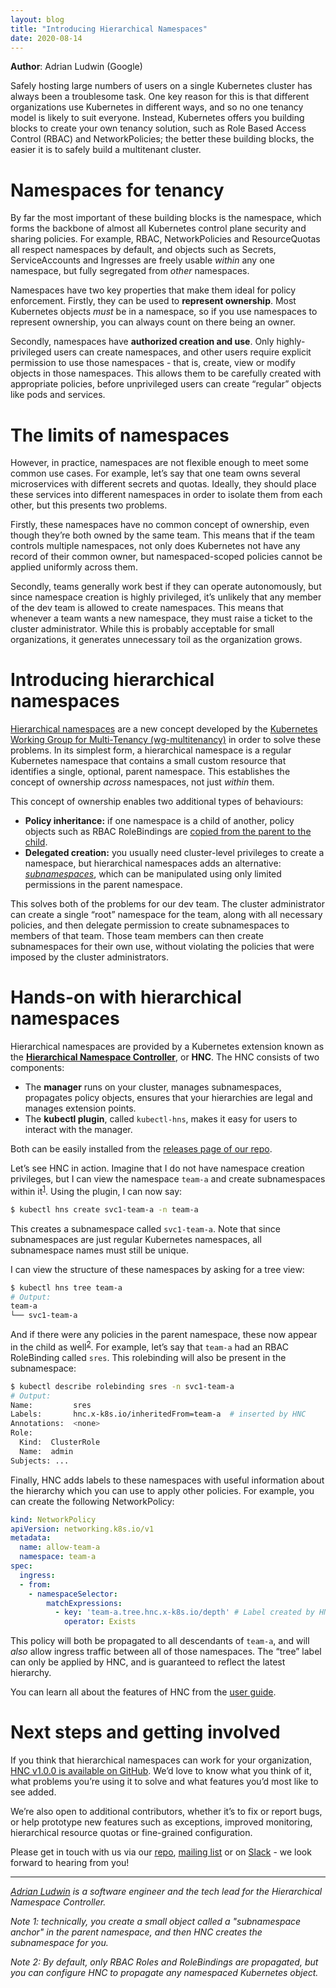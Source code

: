```yaml
---
layout: blog
title: "Introducing Hierarchical Namespaces"
date: 2020-08-14
---
```


**Author**: Adrian Ludwin (Google)

Safely hosting large numbers of users on a single Kubernetes cluster has always
been a troublesome task. One key reason for this is that different organizations
use Kubernetes in different ways, and so no one tenancy model is likely to suit
everyone. Instead, Kubernetes offers you building blocks to create your own
tenancy solution, such as Role Based Access Control (RBAC) and NetworkPolicies;
the better these building blocks, the easier it is to safely build a multitenant
cluster.

# Namespaces for tenancy

By far the most important of these building blocks is the namespace, which forms
the backbone of almost all Kubernetes control plane security and sharing
policies. For example, RBAC, NetworkPolicies and ResourceQuotas all respect
namespaces by default, and objects such as Secrets, ServiceAccounts and
Ingresses are freely usable _within_ any one namespace, but fully segregated
from _other_ namespaces.

Namespaces have two key properties that make them ideal for policy enforcement.
Firstly, they can be used to **represent ownership**. Most Kubernetes objects
_must_ be in a namespace, so if you use namespaces to represent ownership, you
can always count on there being an owner.

Secondly, namespaces have **authorized creation and use**. Only
highly-privileged users can create namespaces, and other users require explicit
permission to use those namespaces - that is, create, view or modify objects in
those namespaces. This allows them to be carefully created with appropriate
policies, before unprivileged users can create “regular” objects like pods and
services.

# The limits of namespaces

However, in practice, namespaces are not flexible enough to meet some common use
cases. For example, let’s say that one team owns several microservices with
different secrets and quotas. Ideally, they should place these services into
different namespaces in order to isolate them from each other, but this presents
two problems.

Firstly, these namespaces have no common concept of ownership, even though
they’re both owned by the same team. This means that if the team controls
multiple namespaces, not only does Kubernetes not have any record of their
common owner, but namespaced-scoped policies cannot be applied uniformly across
them.

Secondly, teams generally work best if they can operate autonomously, but since
namespace creation is highly privileged, it’s unlikely that any member of the
dev team is allowed to create namespaces. This means that whenever a team wants
a new namespace, they must raise a ticket to the cluster administrator. While
this is probably acceptable for small organizations, it generates unnecessary
toil as the organization grows.

# Introducing hierarchical namespaces

[Hierarchical
namespaces](https://github.com/kubernetes-sigs/hierarchical-namespaces/blob/master/docs/user-guide/concepts.md#basic-concepts)
are a new concept developed by the [Kubernetes Working Group for Multi-Tenancy
(wg-multitenancy)](https://github.com/kubernetes-sigs/multi-tenancy) in order to
solve these problems. In its simplest form, a hierarchical namespace is a
regular Kubernetes namespace that contains a small custom resource that
identifies a single, optional, parent namespace. This establishes the concept of
ownership _across_ namespaces, not just _within_ them.

This concept of ownership enables two additional types of behaviours:

* **Policy inheritance:** if one namespace is a child of another, policy objects
  such as RBAC RoleBindings are [copied from the parent to the
  child](https://github.com/kubernetes-sigs/hierarchical-namespaces/blob/master/docs/user-guide/concepts.md#policy-inheritance-and-object-propagation).
* **Delegated creation:** you usually need cluster-level privileges to create a
  namespace, but hierarchical namespaces adds an alternative:
  [_subnamespaces_](https://github.com/kubernetes-sigs/hierarchical-namespaces/blob/master/docs/user-guide/concepts.md#subnamespaces-and-full-namespaces),
  which can be manipulated using only limited permissions in the parent
  namespace.

This solves both of the problems for our dev team. The cluster administrator can
create a single “root” namespace for the team, along with all necessary
policies, and then delegate permission to create subnamespaces to members of
that team. Those team members can then create subnamespaces for their own use,
without violating the policies that were imposed by the cluster administrators.

# Hands-on with hierarchical namespaces

Hierarchical namespaces are provided by a Kubernetes extension known as the
[**Hierarchical Namespace
Controller**](https://github.com/kubernetes-sigs/hierarchical-namespaces#the-hierarchical-namespace-controller-hnc),
or **HNC**. The HNC consists of two components:

* The **manager** runs on your cluster, manages subnamespaces, propagates policy
  objects, ensures that your hierarchies are legal and manages extension points.
* The **kubectl plugin**, called `kubectl-hns`, makes it easy for users to
  interact with the manager.

Both can be easily installed from the [releases page of our
repo](https://github.com/kubernetes-sigs/hierarchical-namespaces/releases).

Let’s see HNC in action. Imagine that I do not have namespace creation
privileges, but I can view the namespace `team-a` and create subnamespaces
within it<sup>[1](#note-1)</sup>. Using the plugin, I can now say:

```bash
$ kubectl hns create svc1-team-a -n team-a
```

This creates a subnamespace called `svc1-team-a`. Note that since subnamespaces
are just regular Kubernetes namespaces, all subnamespace names must still be
unique.

I can view the structure of these namespaces by asking for a tree view:

```bash
$ kubectl hns tree team-a
# Output:
team-a
└── svc1-team-a
```

And if there were any policies in the parent namespace, these now appear in the
child as well<sup>[2](#note-2)</sup>. For example, let’s say that `team-a` had
an RBAC RoleBinding called `sres`. This rolebinding will also be present in the
subnamespace:

```bash
$ kubectl describe rolebinding sres -n svc1-team-a
# Output:
Name:         sres
Labels:       hnc.x-k8s.io/inheritedFrom=team-a  # inserted by HNC
Annotations:  <none>
Role:
  Kind:  ClusterRole
  Name:  admin
Subjects: ...
```

Finally, HNC adds labels to these namespaces with useful information about the
hierarchy which you can use to apply other policies. For example, you can create
the following NetworkPolicy:

```yaml
kind: NetworkPolicy
apiVersion: networking.k8s.io/v1
metadata:
  name: allow-team-a
  namespace: team-a
spec:
  ingress:
  - from:
    - namespaceSelector:
        matchExpressions:
          - key: 'team-a.tree.hnc.x-k8s.io/depth' # Label created by HNC
            operator: Exists
```

This policy will both be propagated to all descendants of `team-a`, and will
_also_ allow ingress traffic between all of those namespaces. The “tree” label
can only be applied by HNC, and is guaranteed to reflect the latest hierarchy.

You can learn all about the features of HNC from the [user
guide](https://github.com/kubernetes-sigs/hierarchical-namespaces/tree/master/docs/user-guide).

# Next steps and getting involved

If you think that hierarchical namespaces can work for your organization, [HNC
v1.0.0 is available on
GitHub](https://github.com/kubernetes-sigs/hierarchical-namespaces/releases/tag/v1.0.0).
We’d love to know what you think of it, what problems you’re using it to solve
and what features you’d most like to see added. 

We’re also open to additional contributors, whether it’s to fix or report bugs,
or help prototype new features such as exceptions, improved monitoring,
hierarchical resource quotas or fine-grained configuration.

Please get in touch with us via our
[repo](https://github.com/kubernetes-sigs/hierarchical-namespaces), [mailing
list](https://groups.google.com/g/kubernetes-wg-multitenancy) or on
[Slack](https://kubernetes.slack.com/messages/wg-multitenancy) - we look forward
to hearing from you!

---

_[Adrian Ludwin](https://twitter.com/aludwin) is a software engineer and the
tech lead for the Hierarchical Namespace Controller._

<a name="note-1"/>

_Note 1: technically, you create a small object called a "subnamespace anchor"
in the parent namespace, and then HNC creates the subnamespace for you._

<a name="note-2"/>

_Note 2: By default, only RBAC Roles and RoleBindings are propagated, but you
can configure HNC to propagate any namespaced Kubernetes object._
